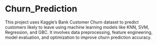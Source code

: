 # Churn_Prediction
This project uses Kaggle’s Bank Customer Churn dataset to predict customers likely to leave using machine learning models like KNN, SVM, Regression, and GBC. It involves data preprocessing, feature engineering, model evaluation, and optimization to improve churn prediction accuracy.
